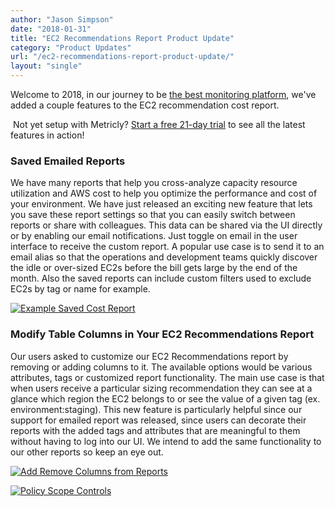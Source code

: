 ```yaml
---
author: "Jason Simpson"
date: "2018-01-31"
title: "EC2 Recommendations Report Product Update"
category: "Product Updates"
url: "/ec2-recommendations-report-product-update/"
layout: "single"
---
```


Welcome to 2018, in our journey to be [the best monitoring platform](/monitoring), we've added a couple features to the EC2 recommendation cost report.

 Not yet setup with Metricly? [Start a free 21-day trial](/signup) to see all the latest features in action!

### Saved Emailed Reports

We have many reports that help you cross-analyze capacity resource utilization and AWS cost to help you optimize the performance and cost of your environment. We have just released an exciting new feature that lets you save these report settings so that you can easily switch between reports or share with colleagues. This data can be shared via the UI directly or by enabling our email notifications. Just toggle on email in the user interface to receive the custom report. A popular use case is to send it to an email alias so that the operations and development teams quickly discover the idle or over-sized EC2s before the bill gets large by the end of the month. Also the saved reports can include custom filters used to exclude EC2s by tag or name for example.

[![Example Saved Cost Report](https://s3-us-west-2.amazonaws.com/com-netuitive-app-usw2-public/wp-content/uploads/2018/02/SavedCostReport.png)](https://s3-us-west-2.amazonaws.com/com-netuitive-app-usw2-public/wp-content/uploads/2018/02/SavedCostReport.png)

### Modify Table Columns in Your EC2 Recommendations Report

Our users asked to customize our EC2 Recommendations report by removing or adding columns to it. The available options would be various attributes, tags or customized report functionality. The main use case is that when users receive a particular sizing recommendation they can see at a glance which region the EC2 belongs to or see the value of a given tag (ex. environment:staging). This new feature is particularly helpful since our support for emailed report was released, since users can decorate their reports with the added tags and attributes that are meaningful to them without having to log into our UI. We intend to add the same functionality to our other reports so keep an eye out.

[![Add Remove Columns from Reports](https://s3-us-west-2.amazonaws.com/com-netuitive-app-usw2-public/wp-content/uploads/2018/02/AddRemoveColumns-1024x410.png)](https://s3-us-west-2.amazonaws.com/com-netuitive-app-usw2-public/wp-content/uploads/2018/02/AddRemoveColumns.png)

[![Policy Scope Controls](https://s3-us-west-2.amazonaws.com/com-netuitive-app-usw2-public/wp-content/uploads/2018/02/NewScope-Controls-1024x538.png)](https://s3-us-west-2.amazonaws.com/com-netuitive-app-usw2-public/wp-content/uploads/2018/02/NewScope-Controls.png)
